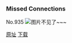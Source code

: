 ### Missed Connections
No.935
![图片不见了~~~](https://imgs.xkcd.com/comics/missed_connections.png)

[原址](https://xkcd.com//935) [下载](https://imgs.xkcd.com/comics/missed_connections.png)

